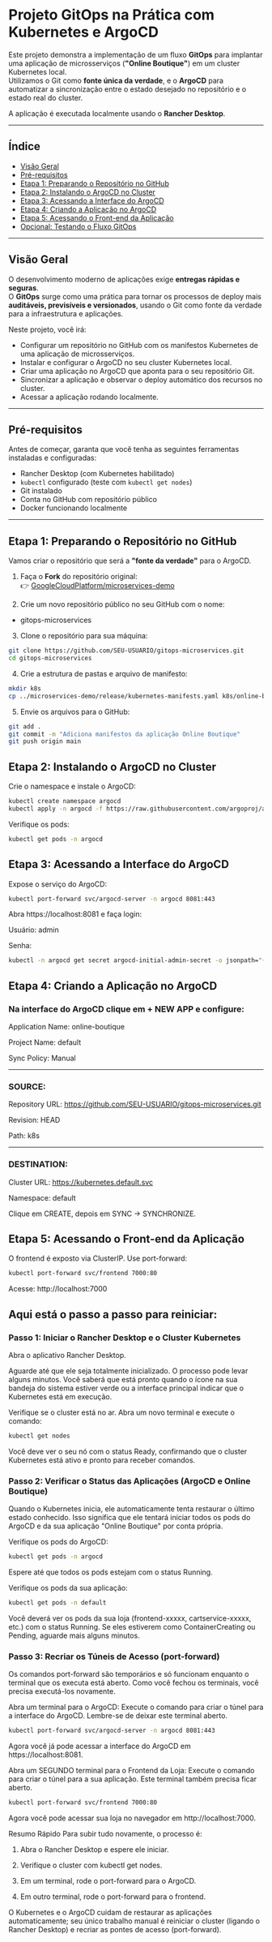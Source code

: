# Projeto GitOps na Prática com Kubernetes e ArgoCD

Este projeto demonstra a implementação de um fluxo **GitOps** para implantar uma aplicação de microsserviços (**"Online Boutique"**) em um cluster Kubernetes local.  
Utilizamos o Git como **fonte única da verdade**, e o **ArgoCD** para automatizar a sincronização entre o estado desejado no repositório e o estado real do cluster.

A aplicação é executada localmente usando o **Rancher Desktop**.  

---

## Índice
- [Visão Geral](#visão-geral)
- [Pré-requisitos](#pré-requisitos)
- [Etapa 1: Preparando o Repositório no GitHub](#etapa-1-preparando-o-repositório-no-github)
- [Etapa 2: Instalando o ArgoCD no Cluster](#etapa-2-instalando-o-argocd-no-cluster)
- [Etapa 3: Acessando a Interface do ArgoCD](#etapa-3-acessando-a-interface-do-argocd)
- [Etapa 4: Criando a Aplicação no ArgoCD](#etapa-4-criando-a-aplicação-no-argocd)
- [Etapa 5: Acessando o Front-end da Aplicação](#etapa-5-acessando-o-front-end-da-aplicação)
- [Opcional: Testando o Fluxo GitOps](#opcional-testando-o-fluxo-gitops)

---

## Visão Geral
O desenvolvimento moderno de aplicações exige **entregas rápidas e seguras**.  
O **GitOps** surge como uma prática para tornar os processos de deploy mais **auditáveis, previsíveis e versionados**, usando o Git como fonte da verdade para a infraestrutura e aplicações.

Neste projeto, você irá:
- Configurar um repositório no GitHub com os manifestos Kubernetes de uma aplicação de microsserviços.  
- Instalar e configurar o ArgoCD no seu cluster Kubernetes local.  
- Criar uma aplicação no ArgoCD que aponta para o seu repositório Git.  
- Sincronizar a aplicação e observar o deploy automático dos recursos no cluster.  
- Acessar a aplicação rodando localmente.  

---

## Pré-requisitos
Antes de começar, garanta que você tenha as seguintes ferramentas instaladas e configuradas:

- Rancher Desktop (com Kubernetes habilitado)  
- `kubectl` configurado (teste com `kubectl get nodes`)  
- Git instalado  
- Conta no GitHub com repositório público  
- Docker funcionando localmente  

---

## Etapa 1: Preparando o Repositório no GitHub
Vamos criar o repositório que será a **"fonte da verdade"** para o ArgoCD.

1. Faça o **Fork** do repositório original:  
   👉 [GoogleCloudPlatform/microservices-demo](https://github.com/GoogleCloudPlatform/microservices-demo)

2. Crie um novo repositório público no seu GitHub com o nome:  
- gitops-microservices


3. Clone o repositório para sua máquina:  
```bash
git clone https://github.com/SEU-USUARIO/gitops-microservices.git
cd gitops-microservices
```

4. Crie a estrutura de pastas e arquivo de manifesto:
```bash
mkdir k8s
cp ../microservices-demo/release/kubernetes-manifests.yaml k8s/online-boutique.yaml
```

5. Envie os arquivos para o GitHub:
```bash
git add .
git commit -m "Adiciona manifestos da aplicação Online Boutique"
git push origin main
```

## Etapa 2: Instalando o ArgoCD no Cluster

Crie o namespace e instale o ArgoCD:
```bash
kubectl create namespace argocd
kubectl apply -n argocd -f https://raw.githubusercontent.com/argoproj/argo-cd/stable/manifests/install.yaml
```

Verifique os pods:
```bash
kubectl get pods -n argocd
```

## Etapa 3: Acessando a Interface do ArgoCD

Expose o serviço do ArgoCD:
```bash
kubectl port-forward svc/argocd-server -n argocd 8081:443
```

Abra https://localhost:8081
 e faça login:

Usuário: admin

Senha:
```bash
kubectl -n argocd get secret argocd-initial-admin-secret -o jsonpath="{.data.password}" | base64 -d
```

## Etapa 4: Criando a Aplicação no ArgoCD

### Na interface do ArgoCD clique em + NEW APP e configure:

Application Name: online-boutique

Project Name: default

Sync Policy: Manual

---

### SOURCE:

Repository URL: https://github.com/SEU-USUARIO/gitops-microservices.git

Revision: HEAD

Path: k8s

---

### DESTINATION:

Cluster URL: https://kubernetes.default.svc

Namespace: default

Clique em CREATE, depois em SYNC → SYNCHRONIZE.

## Etapa 5: Acessando o Front-end da Aplicação

O frontend é exposto via ClusterIP. Use port-forward:
```bash
kubectl port-forward svc/frontend 7000:80
```
Acesse: http://localhost:7000


## Aqui está o passo a passo para reiniciar:

### Passo 1: Iniciar o Rancher Desktop e o Cluster Kubernetes

Abra o aplicativo Rancher Desktop.

Aguarde até que ele seja totalmente inicializado. O processo pode levar alguns minutos. Você saberá que está pronto quando o ícone na sua bandeja do sistema estiver verde ou a interface principal indicar que o Kubernetes está em execução.

Verifique se o cluster está no ar. Abra um novo terminal e execute o comando:

```bash
kubectl get nodes
```

Você deve ver o seu nó com o status Ready, confirmando que o cluster Kubernetes está ativo e pronto para receber comandos.

### Passo 2: Verificar o Status das Aplicações (ArgoCD e Online Boutique)
Quando o Kubernetes inicia, ele automaticamente tenta restaurar o último estado conhecido. Isso significa que ele tentará iniciar todos os pods do ArgoCD e da sua aplicação "Online Boutique" por conta própria.

Verifique os pods do ArgoCD:

```bash
kubectl get pods -n argocd
```
Espere até que todos os pods estejam com o status Running.

Verifique os pods da sua aplicação:
```bash
kubectl get pods -n default
```
Você deverá ver os pods da sua loja (frontend-xxxxx, cartservice-xxxxx, etc.) com o status Running. Se eles estiverem como ContainerCreating ou Pending, aguarde mais alguns minutos.

### Passo 3: Recriar os Túneis de Acesso (port-forward)
Os comandos port-forward são temporários e só funcionam enquanto o terminal que os executa está aberto. Como você fechou os terminais, você precisa executá-los novamente.

Abra um terminal para o ArgoCD:
Execute o comando para criar o túnel para a interface do ArgoCD. Lembre-se de deixar este terminal aberto.

```bash
kubectl port-forward svc/argocd-server -n argocd 8081:443
```
Agora você já pode acessar a interface do ArgoCD em https://localhost:8081.

Abra um SEGUNDO terminal para o Frontend da Loja:
Execute o comando para criar o túnel para a sua aplicação. Este terminal também precisa ficar aberto.

```bash
kubectl port-forward svc/frontend 7000:80
```
Agora você pode acessar sua loja no navegador em http://localhost:7000.

Resumo Rápido
Para subir tudo novamente, o processo é:

1. Abra o Rancher Desktop e espere ele iniciar.

2. Verifique o cluster com kubectl get nodes.

3. Em um terminal, rode o port-forward para o ArgoCD.

4. Em outro terminal, rode o port-forward para o frontend.

O Kubernetes e o ArgoCD cuidam de restaurar as aplicações automaticamente; seu único trabalho manual é reiniciar o cluster (ligando o Rancher Desktop) e recriar as pontes de acesso (port-forward).
